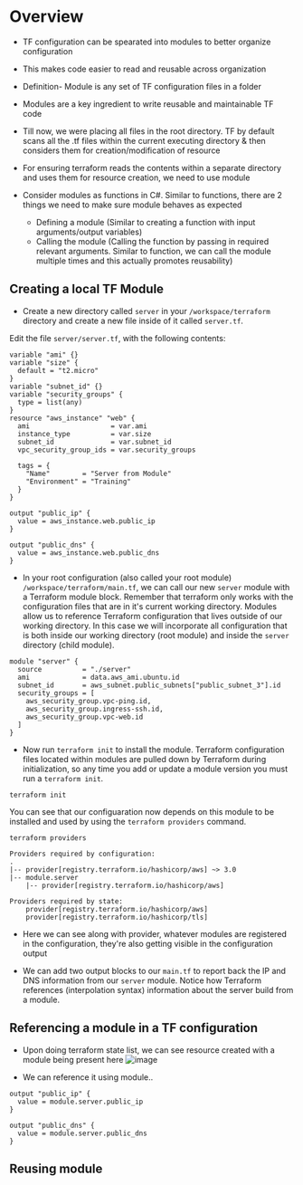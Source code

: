 # Overview
- TF configuration can be spearated into modules to better organize configuration
- This makes code easier to read and reusable across organization
- Definition- Module is any set of TF configuration files in a folder
- Modules are a key ingredient to write reusable and maintainable TF code

- Till now, we were placing all files in the root directory. TF by default scans all the .tf files within the current executing directory & then considers them for creation/modification of resource
- For ensuring terraform reads the contents within a separate directory and uses them for resource creation, we need to use module

- Consider modules as functions in C#. Similar to functions, there are 2 things we need to make sure module behaves as expected
    - Defining a module (Similar to creating a function with input arguments/output variables)
    - Calling the module (Calling the function by passing in required relevant arguments. Similar to function, we can call the module multiple times and this actually promotes reusability)

## Creating a local TF Module
- Create a new directory called `server` in your `/workspace/terraform` directory and create a new file inside of it called `server.tf`.

Edit the file `server/server.tf`, with the following contents:

```hcl
variable "ami" {}
variable "size" {
  default = "t2.micro"
}
variable "subnet_id" {}
variable "security_groups" {
  type = list(any)
}
resource "aws_instance" "web" {
  ami                    = var.ami
  instance_type          = var.size
  subnet_id              = var.subnet_id
  vpc_security_group_ids = var.security_groups

  tags = {
    "Name"        = "Server from Module"
    "Environment" = "Training"
  }
}

output "public_ip" {
  value = aws_instance.web.public_ip
}

output "public_dns" {
  value = aws_instance.web.public_dns
}
```

- In your root configuration (also called your root module) `/workspace/terraform/main.tf`, we can call our new `server` module with a Terraform module block. Remember that terraform only works with the configuration files that are in it's current working directory. Modules allow us to reference Terraform configuration that lives outside of our working directory. In this case we will incorporate all configuration that is both inside our working directory (root module) and inside the `server` directory (child module).

```hcl
module "server" {
  source          = "./server"
  ami             = data.aws_ami.ubuntu.id
  subnet_id       = aws_subnet.public_subnets["public_subnet_3"].id
  security_groups = [
    aws_security_group.vpc-ping.id,
    aws_security_group.ingress-ssh.id,
    aws_security_group.vpc-web.id
  ]
}
```
- Now run `terraform init` to install the module. Terraform configuration files located within modules are pulled down by Terraform during initialization, so any time you add or update a module version you must run a `terraform init`.

```shell
terraform init
```

You can see that our configuaration now depends on this module to be installed and used by using the `terraform providers` command.

```shell
terraform providers

Providers required by configuration:
.
|-- provider[registry.terraform.io/hashicorp/aws] ~> 3.0
|-- module.server
    |-- provider[registry.terraform.io/hashicorp/aws]

Providers required by state:
    provider[registry.terraform.io/hashicorp/aws]
    provider[registry.terraform.io/hashicorp/tls]
```
- Here we can see along with provider, whatever modules are registered in the configuration, they're also getting visible in the configuration output

- We can add two output blocks to our `main.tf` to report back the IP and DNS information from our `server` module. Notice how Terraform references (interpolation syntax) information about the server build from a module.

## Referencing a module in a TF configuration
- Upon doing terraform state list, we can see resource created with a module being present here
![image](https://github.com/niravmsoni/terraform-aws/assets/6556021/4ce3e597-aead-4574-92ee-158f29ca7663)


- We can reference it using module.<moduleName>.<Property>

```hcl
output "public_ip" {
  value = module.server.public_ip
}

output "public_dns" {
  value = module.server.public_dns
}
```

## Reusing module
